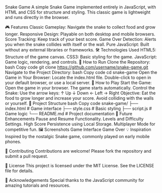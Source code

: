 Snake Game
A simple Snake Game implemented entirely in JavaScript, with HTML and CSS for structure and styling. This classic game is lightweight and runs directly in the browser.

🎮 Features
Classic Gameplay: Navigate the snake to collect food and grow longer.
Responsive Design: Playable on both desktop and mobile browsers.
Score Tracking: Keep track of your best score.
Game Over Detection: Alerts you when the snake collides with itself or the wall.
Pure JavaScript: Built without any external libraries or frameworks.
🛠️ Technologies Used
HTML5: Structure of the game canvas.
CSS3: Basic styling for the game.
JavaScript: Game logic, rendering, and controls.
🚀 How to Run
Clone the Repository:
bash
Copy code
git clone https://github.com/username/snake-game.git
Navigate to the Project Directory:
bash
Copy code
cd snake-game
Open the Game in Your Browser:
Locate the index.html file.
Double-click to open in your default browser, or use a local server.
🎲 How to Play
Start the Game:
Open the game in your browser. The game starts automatically.
Control the Snake:
Use the arrow keys:
↑ Up
↓ Down
← Left
→ Right
Objective:
Eat the food to grow longer and increase your score.
Avoid colliding with the walls or yourself.
📂 Project Structure
bash
Copy code
snake-game/
├── index.html         # Game interface
├── style.css          # Basic styling
├── script.js          # Game logic
└── README.md          # Project documentation
🌟 Future Enhancements
Pause and Resume Functionality.
Levels and Difficulty Settings.
High Score Persistence using Local Storage.
Multiplayer Mode for competitive fun.
🖼️ Screenshots
Game Interface	Game Over
💡 Inspiration
Inspired by the nostalgic Snake game, commonly played on early mobile phones.

🤝 Contributing
Contributions are welcome! Please fork the repository and submit a pull request.

📄 License
This project is licensed under the MIT License. See the LICENSE file for details.

🙌 Acknowledgements
Special thanks to the JavaScript community for amazing tutorials and resources.

